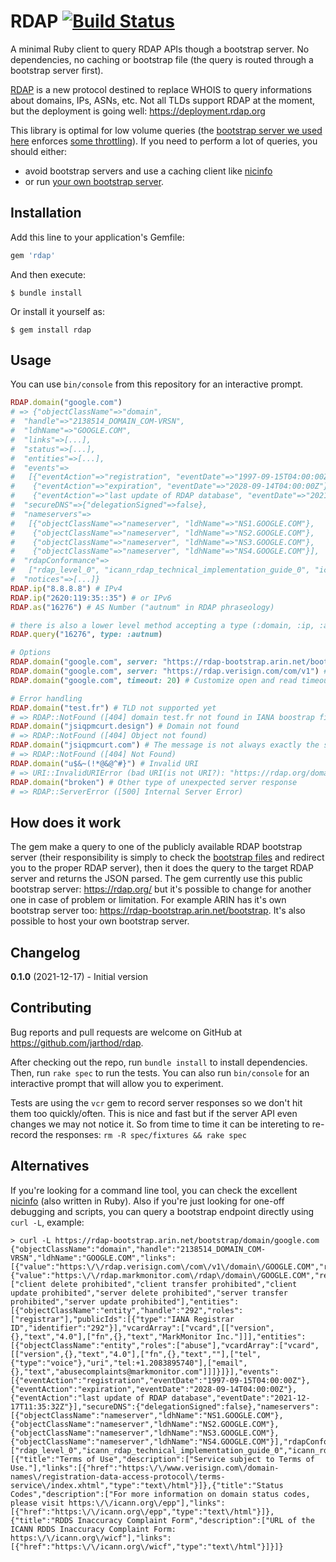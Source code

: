 # RDAP [![Build Status](https://app.travis-ci.com/jarthod/rdap.svg?branch=master)](https://app.travis-ci.com/github/jarthod/rdap)

A minimal Ruby client to query RDAP APIs though a bootstrap server.
No dependencies, no caching or bootstrap file (the query is routed through a bootstrap server first).

[RDAP](https://en.wikipedia.org/wiki/Registration_Data_Access_Protocol) is a new protocol destined to replace WHOIS to query informations about domains, IPs, ASNs, etc.
Not all TLDs support RDAP at the moment, but the deployment is going well: https://deployment.rdap.org

This library is optimal for low volume queries (the [bootstrap server we used here](https://about.rdap.org/) enforces [some throttling](https://about.rdap.org/#rate-limits)).
If you need to perform a lot of queries, you should either:
- avoid bootstrap servers and use a caching client like [nicinfo](https://github.com/arineng/nicinfo)
- or run [your own bootstrap server](https://github.com/arineng/rdap_bootstrap_server).

## Installation

Add this line to your application's Gemfile:

```ruby
gem 'rdap'
```

And then execute:

    $ bundle install

Or install it yourself as:

    $ gem install rdap

## Usage

You can use `bin/console` from this repository for an interactive prompt.

```ruby
RDAP.domain("google.com")
# => {"objectClassName"=>"domain",
#  "handle"=>"2138514_DOMAIN_COM-VRSN",
#  "ldhName"=>"GOOGLE.COM",
#  "links"=>[...],
#  "status"=>[...],
#  "entities"=>[...],
#  "events"=>
#   [{"eventAction"=>"registration", "eventDate"=>"1997-09-15T04:00:00Z"},
#    {"eventAction"=>"expiration", "eventDate"=>"2028-09-14T04:00:00Z"},
#    {"eventAction"=>"last update of RDAP database", "eventDate"=>"2021-12-17T11:35:32Z"}],
#  "secureDNS"=>{"delegationSigned"=>false},
#  "nameservers"=>
#   [{"objectClassName"=>"nameserver", "ldhName"=>"NS1.GOOGLE.COM"},
#    {"objectClassName"=>"nameserver", "ldhName"=>"NS2.GOOGLE.COM"},
#    {"objectClassName"=>"nameserver", "ldhName"=>"NS3.GOOGLE.COM"},
#    {"objectClassName"=>"nameserver", "ldhName"=>"NS4.GOOGLE.COM"}],
#  "rdapConformance"=>
#   ["rdap_level_0", "icann_rdap_technical_implementation_guide_0", "icann_rdap_response_profile_0"],
#  "notices"=>[...]}
RDAP.ip("8.8.8.8") # IPv4
RDAP.ip("2620:119:35::35") # or IPv6
RDAP.as("16276") # AS Number ("autnum" in RDAP phraseology)

# there is also a lower level method accepting a type (:domain, :ip, :autnum) if needed
RDAP.query("16276", type: :autnum)

# Options
RDAP.domain("google.com", server: "https://rdap-bootstrap.arin.net/bootstrap") # Specify an alternative bootstrap server
RDAP.domain("google.com", server: "https://rdap.verisign.com/com/v1") # Or directly the target RDAP server if you know it
RDAP.domain("google.com", timeout: 20) # Customize open and read timeouts (default = 5 sec each)

# Error handling
RDAP.domain("test.fr") # TLD not supported yet
# => RDAP::NotFound ([404] domain test.fr not found in IANA boostrap file)
RDAP.domain("jsiqpmcurt.design") # Domain not found
# => RDAP::NotFound ([404] Object not found)
RDAP.domain("jsiqpmcurt.com") # The message is not always exactly the same
# => RDAP::NotFound ([404] Not Found)
RDAP.domain("u$&~(!*@&@^#}") # Invalid URI
# => URI::InvalidURIError (bad URI(is not URI?): "https://rdap.org/domain/u$&~(!*@&@^#}")
RDAP.domain("broken") # Other type of unexpected server response
# => RDAP::ServerError ([500] Internal Server Error)
```

## How does it work

The gem make a query to one of the publicly available RDAP bootstrap server (their responsibility is simply to check the [bootstrap files](https://data.iana.org/rdap/dns.json) and redirect you to the proper RDAP server), then it does the query to the target RDAP server and returns the JSON parsed. The gem currently use this public bootstrap server: https://rdap.org/ but it's possible to change for another one in case of problem or limitation. For example ARIN has it's own bootstrap server too: https://rdap-bootstrap.arin.net/bootstrap. It's also possible to host your own bootstrap server.

## Changelog

**0.1.0** (2021-12-17) - Initial version

## Contributing

Bug reports and pull requests are welcome on GitHub at https://github.com/jarthod/rdap.

After checking out the repo, run `bundle install` to install dependencies. Then, run `rake spec` to run the tests. You can also run `bin/console` for an interactive prompt that will allow you to experiment.

Tests are using the `vcr` gem to record server responses so we don't hit them too quickly/often. This is nice and fast but if the server API even changes we may not notice it. So from time to time it can be intereting to re-record the responses: `rm -R spec/fixtures && rake spec`

## Alternatives

If you're looking for a command line tool, you can check the excellent [nicinfo](https://github.com/arineng/nicinfo) (also written in Ruby).
Also if you're just looking for one-off debugging and scripts, you can query a bootstrap endpoint directly using `curl -L`, example:

```
> curl -L https://rdap-bootstrap.arin.net/bootstrap/domain/google.com
{"objectClassName":"domain","handle":"2138514_DOMAIN_COM-VRSN","ldhName":"GOOGLE.COM","links":[{"value":"https:\/\/rdap.verisign.com\/com\/v1\/domain\/GOOGLE.COM","rel":"self","href":"https:\/\/rdap.verisign.com\/com\/v1\/domain\/GOOGLE.COM","type":"application\/rdap+json"},{"value":"https:\/\/rdap.markmonitor.com\/rdap\/domain\/GOOGLE.COM","rel":"related","href":"https:\/\/rdap.markmonitor.com\/rdap\/domain\/GOOGLE.COM","type":"application\/rdap+json"}],"status":["client delete prohibited","client transfer prohibited","client update prohibited","server delete prohibited","server transfer prohibited","server update prohibited"],"entities":[{"objectClassName":"entity","handle":"292","roles":["registrar"],"publicIds":[{"type":"IANA Registrar ID","identifier":"292"}],"vcardArray":["vcard",[["version",{},"text","4.0"],["fn",{},"text","MarkMonitor Inc."]]],"entities":[{"objectClassName":"entity","roles":["abuse"],"vcardArray":["vcard",[["version",{},"text","4.0"],["fn",{},"text",""],["tel",{"type":"voice"},"uri","tel:+1.2083895740"],["email",{},"text","abusecomplaints@markmonitor.com"]]]}]}],"events":[{"eventAction":"registration","eventDate":"1997-09-15T04:00:00Z"},{"eventAction":"expiration","eventDate":"2028-09-14T04:00:00Z"},{"eventAction":"last update of RDAP database","eventDate":"2021-12-17T11:35:32Z"}],"secureDNS":{"delegationSigned":false},"nameservers":[{"objectClassName":"nameserver","ldhName":"NS1.GOOGLE.COM"},{"objectClassName":"nameserver","ldhName":"NS2.GOOGLE.COM"},{"objectClassName":"nameserver","ldhName":"NS3.GOOGLE.COM"},{"objectClassName":"nameserver","ldhName":"NS4.GOOGLE.COM"}],"rdapConformance":["rdap_level_0","icann_rdap_technical_implementation_guide_0","icann_rdap_response_profile_0"],"notices":[{"title":"Terms of Use","description":["Service subject to Terms of Use."],"links":[{"href":"https:\/\/www.verisign.com\/domain-names\/registration-data-access-protocol\/terms-service\/index.xhtml","type":"text\/html"}]},{"title":"Status Codes","description":["For more information on domain status codes, please visit https:\/\/icann.org\/epp"],"links":[{"href":"https:\/\/icann.org\/epp","type":"text\/html"}]},{"title":"RDDS Inaccuracy Complaint Form","description":["URL of the ICANN RDDS Inaccuracy Complaint Form: https:\/\/icann.org\/wicf"],"links":[{"href":"https:\/\/icann.org\/wicf","type":"text\/html"}]}]}
```